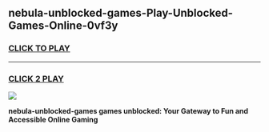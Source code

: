 
## nebula-unblocked-games-Play-Unblocked-Games-Online-0vf3y
<h3>
<a href="https://premium76.site?title=nebula-unblocked-games&ref=24A">CLICK TO PLAY</a></h3>
<hr>

<h3>
<a href="https://premium76.site?title=nebula-unblocked-games&ref=24A">CLICK 2 PLAY</a>
  
</h3>

<a href="https://premium76.site?title=nebula-unblocked-games&ref=24A"><img src="https://clearcache.store/games.png"></a>


**nebula-unblocked-games games unblocked: Your Gateway to Fun and Accessible Online Gaming**
